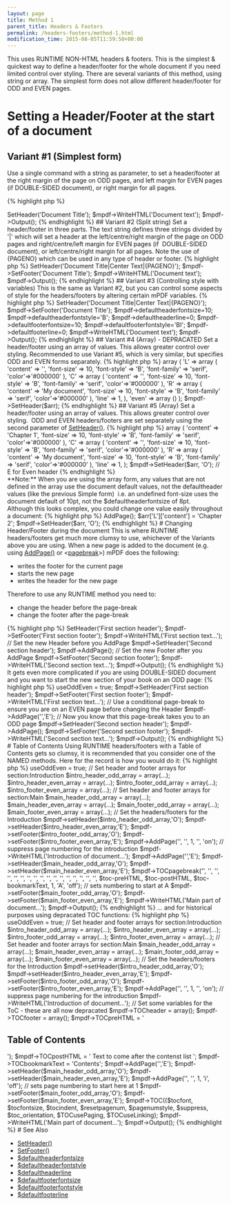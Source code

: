 ```yaml
---
layout: page
title: Method 1
parent_title: Headers & Footers
permalink: /headers-footers/method-1.html
modification_time: 2015-08-05T11:59:50+00:00
---
```


This uses <span class="smallblock">RUNTIME</span> <span class="smallblock">NON-HTML</span> headers &amp; footers. This is the simplest &amp; quickest way to define a header/footer for the whole document if you need limited control over styling. There are several variants of this method, using string or array. The simplest form does not allow different header/footer for <span class="smallblock">ODD</span> and <span class="smallblock">EVEN</span> pages.

# Setting a Header/Footer at the start of a document

## Variant #1 (Simplest form)

Use a single command with a string as parameter, to set a header/footer at the right margin of the page on <span class="smallblock">ODD</span> pages, and left margin for <span class="smallblock">EVEN</span> pages (if <span class="smallblock">DOUBLE-SIDED</span> document), or right margin for all pages.

{% highlight php %}
<?php

$mpdf = new \Mpdf\Mpdf();

$mpdf->SetHeader('Document Title');

$mpdf->WriteHTML('Document text');

$mpdf->Output();
{% endhighlight %}

## Variant #2 (Split string)

Set a header/footer in three parts. The text string defines three strings divided by '|' which will set a header at the left/centre/right margin of the page on <span class="smallblock">ODD</span> pages and right/centre/left margin for <span class="smallblock">EVEN</span> pages (if  <span class="smallblock">DOUBLE-SIDED</span> document), or left/centre/right margin for all pages. Note the use of {PAGENO} which can be used in any type of header or footer.

{% highlight php %}
<?php

$mpdf = new \Mpdf\Mpdf();

$mpdf->SetHeader('Document Title|Center Text|{PAGENO}');

$mpdf->SetFooter('Document Title');

$mpdf->WriteHTML('Document text');

$mpdf->Output();
{% endhighlight %}

## Variant #3 (Controlling style with variables)

This is the same as Variant #2, but you can control some aspects of style for the headers/footers by altering certain mPDF variables.

{% highlight php %}
<?php

$mpdf = new \Mpdf\Mpdf();

$mpdf->SetHeader('Document Title|Center Text|{PAGENO}');

$mpdf->SetFooter('Document Title');

$mpdf->defaultheaderfontsize=10;

$mpdf->defaultheaderfontstyle='B';

$mpdf->defaultheaderline=0;

$mpdf->defaultfooterfontsize=10;

$mpdf->defaultfooterfontstyle='BI';

$mpdf->defaultfooterline=0;

$mpdf->WriteHTML('Document text');

$mpdf->Output();
{% endhighlight %}

## Variant #4 (Array) - DEPRACATED

Set a header/footer using an array of values. This allows greater control over styling. Recommended to use Variant #5, which is very similar, but specifies <span class="smallblock">ODD</span> and <span class="smallblock">EVEN</span> forms separately.

{% highlight php %}
<?php

$arr = array (

  'odd' => array (

    'L' => array (

      'content' => '',

      'font-size' => 10,

      'font-style' => 'B',

      'font-family' => 'serif',

      'color'=>'#000000'

    ),

    'C' => array (

      'content' => '',

      'font-size' => 10,

      'font-style' => 'B',

      'font-family' => 'serif',

      'color'=>'#000000'

    ),

    'R' => array (

      'content' => 'My document',

      'font-size' => 10,

      'font-style' => 'B',

      'font-family' => 'serif',

      'color'=>'#000000'

    ),

    'line' => 1,

  ),

  'even' => array ()

);

$mpdf->SetHeader($arr);
{% endhighlight %}

## Variant #5 (Array)

Set a header/footer using an array of values. This allows greater control over styling.  <span class="smallblock">ODD</span> and <span class="smallblock">EVEN</span> headers/footers are set separately using the second parameter of <a href="{{ "/reference/mpdf-functions/setheader.html" | prepend: site.baseurl }}">SetHeader()</a>.

{% highlight php %}
<?php

$arr = array (

    'L' => array (

      'content' => 'Chapter 1',

      'font-size' => 10,

      'font-style' => 'B',

      'font-family' => 'serif',

      'color'=>'#000000'

    ),

    'C' => array (

      'content' => '',

      'font-size' => 10,

      'font-style' => 'B',

      'font-family' => 'serif',

      'color'=>'#000000'

    ),

    'R' => array (

      'content' => 'My document',

      'font-size' => 10,

      'font-style' => 'B',

      'font-family' => 'serif',

      'color'=>'#000000'

    ),

    'line' => 1,

);

$mpdf->SetHeader($arr, 'O');  // E for Even header
{% endhighlight %}

<div class="alert alert-info" role="alert">**Note:** When you are using the array form, any values that are not defined in the array use the document default values, not the defaultheader values (like the previous Simple form)  i.e. an undefined font-size uses the document default of 10pt, not the <span class="parameter">$defaultheaderfontsize</span> of 8pt.</div>

Although this looks complex, you could change one value easily throughout a document:

{% highlight php %}
<?php

// following from above...

$mpdf->AddPage();

$arr['L']['content'] = 'Chapter 2';

$mpdf->SetHeader($arr, 'O');
{% endhighlight %}

# Changing Header/Footer during the document

This is where <span class="smallblock">RUNTIME</span> headers/footers get much more clumsy to use, whichever of the Variants above you are using. When a new page is added to the document (e.g. using <a href="{{ "/reference/mpdf-functions/addpage.html" | prepend: site.baseurl }}">AddPage()</a> or &lt;<a href="{{ "/reference/html-control-tags/pagebreak.html" | prepend: site.baseurl }}">pagebreak</a>&gt;) mPDF does the following:

<ul>
<li>writes the footer for the current page</li>
<li>starts the new page</li>
<li>writes the header for the new page</li>
</ul>

Therefore to use any <span class="smallblock">RUNTIME</span> method you need to:

<ul>
<li>change the header before the page-break</li>
<li>change the footer after the page-break</li>
</ul>

{% highlight php %}
<?php

$mpdf = new \Mpdf\Mpdf();

$mpdf->SetHeader('First section header');

$mpdf->SetFooter('First section footer');

$mpdf->WriteHTML('First section text...');

// Set the new Header before you AddPage

$mpdf->SetHeader('Second section header');

$mpdf->AddPage();

// Set the new Footer after you AddPage

$mpdf->SetFooter('Second section footer');

$mpdf->WriteHTML('Second section text...');

$mpdf->Output();
{% endhighlight %}

It gets even more complicated if you are using <span class="smallblock">DOUBLE-SIDED</span> document and you want to start the new section of your book on an <span class="smallblock">ODD</span> page:

{% highlight php %}
<?php

$mpdf = new \Mpdf\Mpdf();

$mpdf->useOddEven = true;

$mpdf->SetHeader('First section header');

$mpdf->SetFooter('First section footer');

$mpdf->WriteHTML('First section text...');

// Use a conditional page-break to ensure you are on an EVEN page before changing the Header

$mpdf->AddPage('','E');

// Now you know that this page-break takes you to an ODD page

$mpdf->SetHeader('Second section header');

$mpdf->AddPage();

$mpdf->SetFooter('Second section footer');

$mpdf->WriteHTML('Second section text...');

$mpdf->Output();
{% endhighlight %}

# Table of Contents

Using <span class="smallblock">RUNTIME</span> headers/footers with a Table of Contents gets so clumsy, it is recommended that you consider one of the <span class="smallblock">NAMED</span> methods. Here for the record is how you would do it:

{% highlight php %}
<?php

$mpdf = new \Mpdf\Mpdf();

$mpdf->useOddEven = true;

// Set header and footer arrays for section:Introduction

$intro_header_odd_array = array(...);

$intro_header_even_array = array(...);

$intro_footer_odd_array = array(...);

$intro_footer_even_array = array(...);

// Set header and footer arrays for section:Main

$main_header_odd_array = array(...);

$main_header_even_array = array(...);

$main_footer_odd_array = array(...);

$main_footer_even_array = array(...);

// Set the headers/footers for the Introduction

$mpdf->setHeader($intro_header_odd_array,'O');

$mpdf->setHeader($intro_header_even_array,'E');

$mpdf->setFooter($intro_footer_odd_array,'O');

$mpdf->setFooter($intro_footer_even_array,'E');

$mpdf->AddPage('', '', 1, '', 'on');    // suppress page numbering for the introduction

$mpdf->WriteHTML('Introduction of document...');

$mpdf->AddPage('','E');

$mpdf->setHeader($main_header_odd_array,'O');

$mpdf->setHeader($main_header_even_array,'E');

$mpdf->TOCpagebreak('', '', '', '', '', '', '', '', '', '', '', '', '', '', '', '', '',

   $toc-preHTML, $toc-postHTML, $toc-bookmarkText, 1, 'A', 'off');    // sets numbering to start at A

$mpdf->setFooter($main_footer_odd_array,'O');

$mpdf->setFooter($main_footer_even_array,'E');

$mpdf->WriteHTML('Main part of document...');

$mpdf->Output();
{% endhighlight %}

... and for historical purposes using depracated TOC functions:

{% highlight php %}
<?php

$mpdf = new \Mpdf\Mpdf();

$mpdf->useOddEven = true;

// Set header and footer arrays for section:Introduction

$intro_header_odd_array = array(...);

$intro_header_even_array = array(...);

$intro_footer_odd_array = array(...);

$intro_footer_even_array = array(...);

// Set header and footer arrays for section:Main

$main_header_odd_array = array(...);

$main_header_even_array = array(...);

$main_footer_odd_array = array(...);

$main_footer_even_array = array(...);

// Set the headers/footers for the Introduction

$mpdf->setHeader($intro_header_odd_array,'O');

$mpdf->setHeader($intro_header_even_array,'E');

$mpdf->setFooter($intro_footer_odd_array,'O');

$mpdf->setFooter($intro_footer_even_array,'E');

$mpdf->AddPage('', '', 1, '', 'on');    // suppress page numbering for the introduction

$mpdf->WriteHTML('Introduction of document...');

// Set some variables for the ToC - these are all now depracated

$mpdf->TOCheader = array();

$mpdf->TOCfooter = array();

$mpdf->TOCpreHTML = '<h2>Table of Contents</h2>');

$mpdf->TOCpostHTML = '
Text to come after the contenst list
';

$mpdf->TOCbookmarkText = 'Contents';

$mpdf->AddPage('','E');

$mpdf->setHeader($main_header_odd_array,'O');

$mpdf->setHeader($main_header_even_array,'E');

$mpdf->AddPage('', '', 1, 'i', 'off');    // sets page numbering to start here at 1

$mpdf->setFooter($main_footer_odd_array,'O');

$mpdf->setFooter($main_footer_even_array,'E');

$mpdf->TOC(($tocfont, $tocfontsize, $tocindent, $resetpagenum, $pagenumstyle, $suppress, $toc_orientation, $TOCusePaging, $TOCuseLinking);

$mpdf->WriteHTML('Main part of document...');

$mpdf->Output();
{% endhighlight %}

# See Also

<ul>
<li class="manual_boxlist"><a href="{{ "/reference/mpdf-functions/setfooter.html" | prepend: site.baseurl }}">SetHeader()</a></li>
<li class="manual_boxlist"><a href="{{ "/reference/mpdf-functions/setfooter.html" | prepend: site.baseurl }}">SetFooter()</a></li>
<li class="manual_boxlist"><a href="{{ "/reference/mpdf-variables/defaultheaderfontsize.html" | prepend: site.baseurl }}">$defaultheaderfontsize</a></li>
<li class="manual_boxlist"><a href="{{ "/reference/mpdf-variables/defaultheaderfontstyle.html" | prepend: site.baseurl }}">$defaultheaderfontstyle</a></li>
<li class="manual_boxlist"><a href="{{ "/reference/mpdf-variables/defaultheaderline.html" | prepend: site.baseurl }}">$defaultheaderline</a></li>
<li class="manual_boxlist"><a href="{{ "/reference/mpdf-variables/defaultfooterfontsize.html" | prepend: site.baseurl }}">$defaultfooterfontsize</a></li>
<li class="manual_boxlist"><a href="{{ "/reference/mpdf-variables/defaultfooterline.html" | prepend: site.baseurl }}">$defaultfooterfontstyle</a></li>
<li class="manual_boxlist"><a href="{{ "/reference/mpdf-variables/defaultfooterline.html" | prepend: site.baseurl }}">$defaultfooterline</a></li>
</ul>

